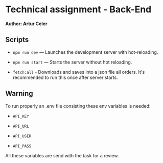 # Technical assignment - Back-End

**Author: Artur Celer**


## Scripts

- `npm run dev` — Launches the development server with hot-reloading.

- `npm run start` — Starts the server without hot reloading.

- `fetch:all` - Downloads and saves into a json file all orders. It's recommended to run this once after server starts.


## Warning

To run properly an .env file consisting these env variables is needed:
- `API_KEY`
- `API_URL`

- `API_USER`
- `API_PASS`

All these variables are send with the task for a review.